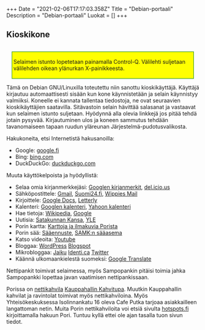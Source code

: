 +++
Date = "2021-02-06T17:17:03.358Z"
Title = "Debian-portaali"
Description = "Debian-portaali"
Luokat = []
+++

Kioskikone
----------

<div style="float:right; border:thin solid green; background-color:yellow; margin:1em; padding:0.25em;">

Selaimen istunto lopetetaan painamalla Control-Q. Välilehti suljetaan
välilehden oikean ylänurkan X-painikkeesta.

</div>

Tämä on Debian GNU/Linuxilla toteutettu niin sanottu kioskikäyttäjä.
Käyttäjä kirjautuu automaattisesti sisään kun kone käynnistetään ja
selain käynnistyy valmiiksi. Koneelle ei kannata tallentaa tiedostoja,
ne ovat seuraavien kioskikäyttäjien saatavilla. Sitävastoin selain
hävittää salasanat ja vastaavat kun selaimen istunto suljetaan. Hyödynnä
alla olevia linkkejä jos pitää tehdä jotain pysyvää. Kirjautuminen ulos
ja koneen sammutus tehdään tavanomaiseen tapaan ruudun yläreunan
Järjestelmä-pudotusvalikosta.

Hakukoneita, etsi Internetistä hakusanoilla:

-   Google: [google.fi](http://google.fi/)
-   Bing: [bing.com](http://www.bing.com/)
-   DuckDuckGo: [duckduckgo.com](http://duckduckgo.com/)

Muuta käyttökelpoista ja hyödyllistä:

-   Selaa omia kirjanmerkkejäsi: [Googlen
    kirjanmerkit](http://www.google.com/bookmarks/),
    [del.icio.us](http://del.icio.us/)
-   Sähköpostittele: [Gmail](http://www.gmail.com),
    [Suomi24.fi](http://posti.suomi24.fi/), [Wippies
    Mail](http://www.wippies.com/mail.phtml?l=fi_FI_WIPPIES)
-   Kirjoittele: [Google Docs](http://docs.google.com),
    [Letterly](http://letterly.com)
-   Kalenteri: [Googlen kalenteri](http://www.google.com/calendar),
    [Yahoon kalenteri](http://calendar.yahoo.com/)
-   Hae tietoja: [Wikipedia](http://wikipedia.fi),
    [Google](http://google.fi/)
-   Uutisia: [Satakunnan Kansa](http://www.sk24.fi/),
    [YLE](http://www.yle.fi/uutiset)
-   Porin kartta: [Karttoja ja ilmakuvia
    Porista](http://kartta.pori.fi/)
-   Porin sää: [Sääennuste](http://ilmatieteenlaitos.fi/saa/Pori),
    [SAMK:n sääasema](http://weather.tp.samk.fi/)
-   Katso videoita: [Youtube](http://www.youtube.com)
-   Bloggaa: [WordPress](http://wordpress.com)
    [Blogspot](http://blogspot.com)
-   Mikrobloggaa: [Jaiku](http://jaiku.com)
    [Identi.ca](http://identi.ca) [Twitter](http://twitter.com)
-   Käännä ulkomaankielestä suomeksi: [Google
    Translate](http://translate.google.com/)

Nettipankit toimivat selaimessa, myös Sampopankin pitäisi toimia jahka
Sampopankki lopettaa javan vaatimisen nettipankissaan.

Porissa on [nettikahvila](http://fi.wikipedia.org/wiki/Nettikahvila)
[Kauppahallin
Kahvitupa](http://www.porinkauppahalli.fi/kahvitupa.shtml). Muutkin
Kauppahallin kahvilat ja ravintolat toimivat myös nettikahviloina. Myös
Yhteisökeskuksessa Isolinnankatu 16 oleva Cafe Putka tarjoaa
asiakkailleen langattoman netin. Muita Porin nettikahviloita voi etsiä
sivulta [hotspots.fi](http://hotspots.fi/pikahaku.php) kirjoittamalla
hakuun Pori. Tuntuu kyllä ettei ole ajan tasalla tuon sivun tiedot.


